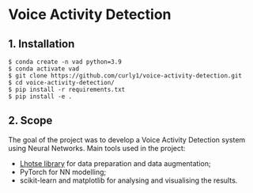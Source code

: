 # Voice Activity Detection

## 1. Installation

```
$ conda create -n vad python=3.9
$ conda activate vad
$ git clone https://github.com/curly1/voice-activity-detection.git
$ cd voice-activity-detection/
$ pip install -r requirements.txt
$ pip install -e .
```

## 2. Scope

The goal of the project was to develop a Voice Activity Detection system using Neural Networks. Main tools used in the project:

- [Lhotse library](https://github.com/lhotse-speech/lhotse) for data preparation and data augmentation;
- PyTorch for NN modelling;
- scikit-learn and matplotlib for analysing and visualising the results.